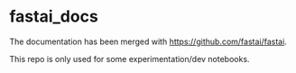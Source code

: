 # fastai_docs

The documentation has been merged with https://github.com/fastai/fastai.

This repo is only used for some experimentation/dev notebooks. 
